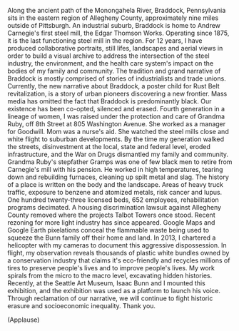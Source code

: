 
Along the ancient path
of the Monongahela River,
Braddock, Pennsylvania sits
in the eastern region of Allegheny County,
approximately nine miles
outside of Pittsburgh.
An industrial suburb,
Braddock is home
to Andrew Carnegie&#39;s first steel mill,
the Edgar Thomson Works.
Operating since 1875,
it is the last functioning
steel mill in the region.
For 12 years, I have produced
collaborative portraits,
still lifes, landscapes and aerial views
in order to build a visual archive
to address the intersection
of the steel industry,
the environment,
and the health care system&#39;s impact
on the bodies of my family and community.
The tradition and grand
narrative of Braddock
is mostly comprised of stories
of industrialists and trade unions.
Currently, the new narrative
about Braddock,
a poster child for Rust Belt
revitalization,
is a story of urban pioneers
discovering a new frontier.
Mass media has omitted the fact
that Braddock is predominantly black.
Our existence has been co-opted,
silenced and erased.
Fourth generation in a lineage of women,
I was raised under the protection
and care of Grandma Ruby,
off 8th Street
at 805 Washington Avenue.
She worked as a manager for Goodwill.
Mom was a nurse&#39;s aid.
She watched the steel mills close
and white flight to suburban developments.
By the time my generation
walked the streets,
disinvestment at the local,
state and federal level,
eroded infrastructure,
and the War on Drugs
dismantled my family and community.
Grandma Ruby&#39;s stepfather Gramps
was one of few black men to retire
from Carnegie&#39;s mill with his pension.
He worked in high temperatures,
tearing down and rebuilding furnaces,
cleaning up spilt metal and slag.
The history of a place is written
on the body and the landscape.
Areas of heavy truck traffic,
exposure to benzene and atomized metals,
risk cancer and lupus.
One hundred twenty-three licensed beds,
652 employees,
rehabilitation programs decimated.
A housing discrimination lawsuit
against Allegheny County
removed where the projects
Talbot Towers once stood.
Recent rezoning for more light industry
has since appeared.
Google Maps and Google Earth pixelations
conceal the flammable waste
being used to squeeze the Bunn family
off their home and land.
In 2013, I chartered a helicopter
with my cameras to document
this aggressive dispossession.
In flight, my observation reveals
thousands of plastic white bundles
owned by a conservation industry
that claims it&#39;s eco-friendly
and recycles millions of tires
to preserve people&#39;s lives
and to improve people&#39;s lives.
My work spirals from the micro
to the macro level,
excavating hidden histories.
Recently, at the Seattle Art Museum,
Isaac Bunn and I mounted this exhibition,
and the exhibition was used
as a platform to launch his voice.
Through reclamation of our narrative,
we will continue to fight historic erasure
and socioeconomic inequality.
Thank you.

(Applause)


